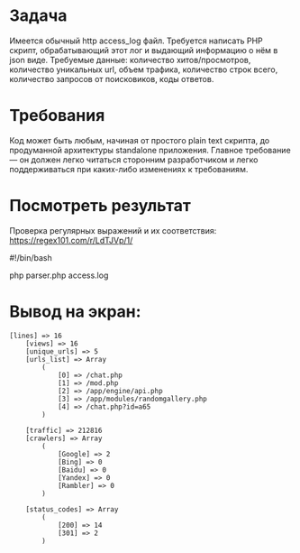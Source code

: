 # Задача

Имеется обычный http access_log файл.
Требуется написать PHP скрипт, обрабатывающий этот лог и выдающий информацию о нём в json виде.
Требуемые данные: количество хитов/просмотров, количество уникальных url, объем трафика, количество строк всего, количество запросов от поисковиков, коды ответов.


# Требования

Код может быть любым, начиная от простого plain text скрипта, до продуманной архитектуры standalone приложения.
Главное требование — он должен легко читаться сторонним разработчиком и легко поддерживаться при каких-либо изменениях к требованиям.



# Посмотреть результат

Проверка регулярных выражений и их соответствия:
https://regex101.com/r/LdTJVp/1/

#!/bin/bash

php parser.php access.log

# Вывод на экран:
    [lines] => 16
        [views] => 16
        [unique_urls] => 5
        [urls_list] => Array
            (
                [0] => /chat.php
                [1] => /mod.php
                [2] => /app/engine/api.php
                [3] => /app/modules/randomgallery.php
                [4] => /chat.php?id=a65
            )

        [traffic] => 212816
        [crawlers] => Array
            (
                [Google] => 2
                [Bing] => 0
                [Baidu] => 0
                [Yandex] => 0
                [Rambler] => 0
            )

        [status_codes] => Array
            (
                [200] => 14
                [301] => 2
            )
